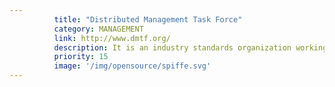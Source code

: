 ```yaml
---
          title: "Distributed Management Task Force"
          category: MANAGEMENT
          link: http://www.dmtf.org/
          description: It is an industry standards organization working to simplify the manageability of network-accessible technologies through open and collaborative efforts by leading technology companies. DMTF creates and drives the international adoption of interoperable management standards, supporting implementations that enable the management of diverse traditional and emerging technologies including cloud, virtualization, network and infrastructure.
          priority: 15
          image: '/img/opensource/spiffe.svg'
---
```

          